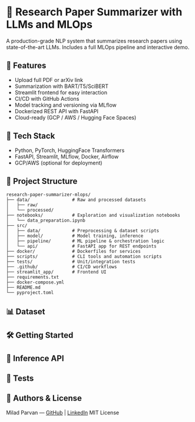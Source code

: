 # 🧠 Research Paper Summarizer with LLMs and MLOps

A production-grade NLP system that summarizes research papers using state-of-the-art LLMs. Includes a full MLOps pipeline and interactive demo.

## 🔧 Features
- Upload full PDF or arXiv link
- Summarization with BART/T5/SciBERT
- Streamlit frontend for easy interaction
- CI/CD with GitHub Actions
- Model tracking and versioning via MLflow
- Dockerized REST API with FastAPI
- Cloud-ready (GCP / AWS / Hugging Face Spaces)

## 🚀 Tech Stack
- Python, PyTorch, HuggingFace Transformers
- FastAPI, Streamlit, MLflow, Docker, Airflow
- GCP/AWS (optional for deployment)

## 📁 Project Structure

```
research-paper-summarizer-mlops/
├── data/                # Raw and processed datasets
│   ├── raw/
│   └── processed/
├── notebooks/           # Exploration and visualization notebooks
│   └── data_preparation.ipynb
├── src/
│   ├── data/            # Preprocessing & dataset scripts
│   ├── model/           # Model training, inference
│   ├── pipeline/        # ML pipeline & orchestration logic
│   └── api/             # FastAPI app for REST endpoints
├── docker/              # Dockerfiles for services
├── scripts/             # CLI tools and automation scripts
├── tests/               # Unit/integration tests
├── .github/             # CI/CD workflows
├── streamlit_app/       # Frontend UI
├── requirements.txt
├── docker-compose.yml
├── README.md
└── pyproject.toml
```


## 📊 Dataset


## 🛠️ Getting Started


## 🤖 Inference API


## 🧪 Tests


## 🧠 Authors & License
Milad Parvan — [GitHub](https://github.com/MParvan) | [LinkedIn](https://www.linkedin.com/in/milad-parvan-6ba485221/)
MIT License
